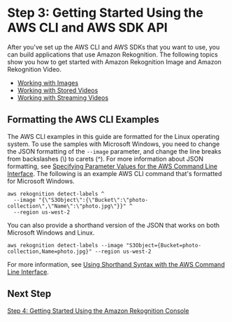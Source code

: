 # Step 3: Getting Started Using the AWS CLI and AWS SDK API<a name="get-started-exercise"></a>

After you've set up the AWS CLI and AWS SDKs that you want to use, you can build applications that use Amazon Rekognition\. The following topics show you how to get started with Amazon Rekognition Image and Amazon Rekognition Video\.
+ [Working with Images](images.md)
+ [Working with Stored Videos](video.md)
+ [Working with Streaming Videos](streaming-video.md)

## Formatting the AWS CLI Examples<a name="format-cli"></a>

The AWS CLI examples in this guide are formatted for the Linux operating system\. To use the samples with Microsoft Windows, you need to change the JSON formatting of the `--image` parameter, and change the line breaks from backslashes \(\\\) to carets \(^\)\. For more information about JSON formatting, see [Specifying Parameter Values for the AWS Command Line Interface](http://docs.aws.amazon.com/cli/latest/userguide/cli-using-param.html)\. The following is an example AWS CLI command that's formatted for Microsoft Windows\.

```
aws rekognition detect-labels ^
  --image "{\"S3Object\":{\"Bucket\":\"photo-collection\",\"Name\":\"photo.jpg\"}}" ^
  --region us-west-2
```

You can also provide a shorthand version of the JSON that works on both Microsoft Windows and Linux\.

```
aws rekognition detect-labels --image "S3Object={Bucket=photo-collection,Name=photo.jpg}" --region us-west-2
```

For more information, see [Using Shorthand Syntax with the AWS Command Line Interface](http://docs.aws.amazon.com/cli/latest/userguide/shorthand-syntax.html)\. 

## Next Step<a name="setting-up-next-step-4"></a>

[Step 4: Getting Started Using the Amazon Rekognition Console](getting-started-console.md)